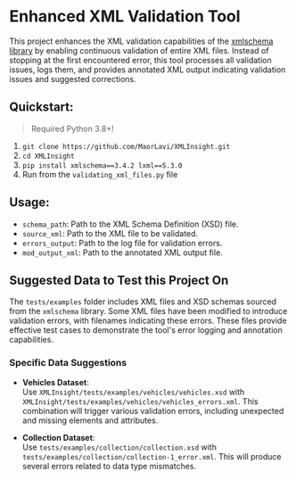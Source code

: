 # Enhanced XML Validation Tool
This project enhances the XML validation capabilities of the [xmlschema library](https://github.com/sissaschool/xmlschema) by enabling continuous validation of entire XML files. Instead of stopping at the first encountered error, this tool processes all validation issues, logs them, and provides annotated XML output indicating validation issues and suggested corrections.

## Quickstart:

> Required Python 3.8+!
1. `git clone https://github.com/MaorLavi/XMLInsight.git`
2. `cd XMLInsight`
3. `pip install xmlschema==3.4.2 lxml==5.3.0`
4. Run from the `validating_xml_files.py` file

## Usage:

* `schema_path`: Path to the XML Schema Definition (XSD) file.
* `source_xml`: Path to the XML file to be validated.
* `errors_output`: Path to the log file for validation errors.
* `mod_output_xml`: Path to the annotated XML output file.

## Suggested Data to Test this Project On

The `tests/examples` folder includes XML files and XSD schemas sourced from the `xmlschema` library. Some XML files have been modified to introduce validation errors, with filenames indicating these errors. These files provide effective test cases to demonstrate the tool's error logging and annotation capabilities.

### Specific Data Suggestions

- **Vehicles Dataset**:  
  Use `XMLInsight/tests/examples/vehicles/vehicles.xsd` with `XMLInsight/tests/examples/vehicles/vehicles_errors.xml`. This combination will trigger various validation errors, including unexpected and missing elements and attributes.

- **Collection Dataset**:  
  Use `tests/examples/collection/collection.xsd` with `tests/examples/collection/collection-1_error.xml`. This will produce several errors related to data type mismatches.